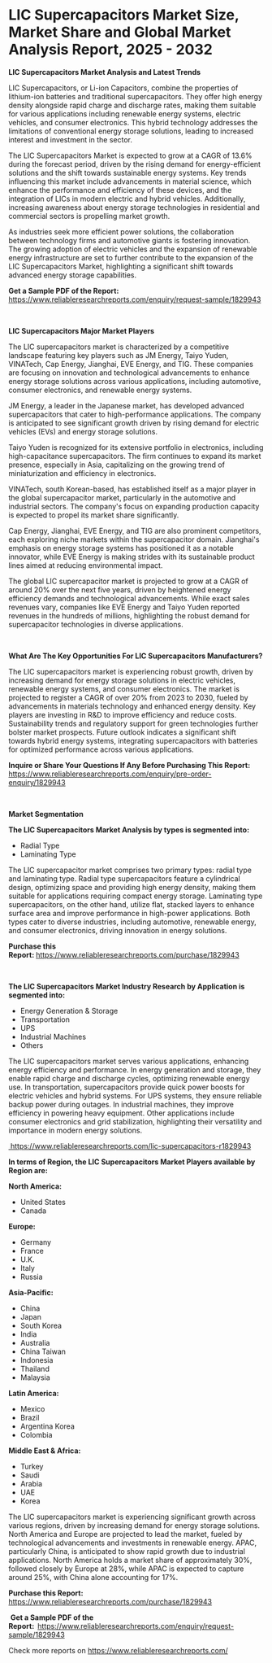 <p><h1>LIC Supercapacitors Market Size, Market Share and Global Market Analysis Report, 2025 - 2032</h1></p><p><strong>LIC Supercapacitors Market Analysis and Latest Trends</strong></p>
<p><p>LIC Supercapacitors, or Li-ion Capacitors, combine the properties of lithium-ion batteries and traditional supercapacitors. They offer high energy density alongside rapid charge and discharge rates, making them suitable for various applications including renewable energy systems, electric vehicles, and consumer electronics. This hybrid technology addresses the limitations of conventional energy storage solutions, leading to increased interest and investment in the sector.</p><p>The LIC Supercapacitors Market is expected to grow at a CAGR of 13.6% during the forecast period, driven by the rising demand for energy-efficient solutions and the shift towards sustainable energy systems. Key trends influencing this market include advancements in material science, which enhance the performance and efficiency of these devices, and the integration of LICs in modern electric and hybrid vehicles. Additionally, increasing awareness about energy storage technologies in residential and commercial sectors is propelling market growth.</p><p>As industries seek more efficient power solutions, the collaboration between technology firms and automotive giants is fostering innovation. The growing adoption of electric vehicles and the expansion of renewable energy infrastructure are set to further contribute to the expansion of the LIC Supercapacitors Market, highlighting a significant shift towards advanced energy storage capabilities.</p></p>
<p><strong>Get a Sample PDF of the Report:&nbsp;</strong> <a href="https://www.reliableresearchreports.com/enquiry/request-sample/1829943?utm_campaign=2251&utm_medium=2&utm_source=Github&utm_content=ia&utm_term=06042025&utm_id=lic-supercapacitors">https://www.reliableresearchreports.com/enquiry/request-sample/1829943</a></p>
<p>&nbsp;</p>
<p><strong>LIC Supercapacitors Major Market Players</strong></p>
<p><p>The LIC supercapacitors market is characterized by a competitive landscape featuring key players such as JM Energy, Taiyo Yuden, VINATech, Cap Energy, Jianghai, EVE Energy, and TIG. These companies are focusing on innovation and technological advancements to enhance energy storage solutions across various applications, including automotive, consumer electronics, and renewable energy systems.</p><p>JM Energy, a leader in the Japanese market, has developed advanced supercapacitors that cater to high-performance applications. The company is anticipated to see significant growth driven by rising demand for electric vehicles (EVs) and energy storage solutions.</p><p>Taiyo Yuden is recognized for its extensive portfolio in electronics, including high-capacitance supercapacitors. The firm continues to expand its market presence, especially in Asia, capitalizing on the growing trend of miniaturization and efficiency in electronics.</p><p>VINATech, south Korean-based, has established itself as a major player in the global supercapacitor market, particularly in the automotive and industrial sectors. The company's focus on expanding production capacity is expected to propel its market share significantly.</p><p>Cap Energy, Jianghai, EVE Energy, and TIG are also prominent competitors, each exploring niche markets within the supercapacitor domain. Jianghai's emphasis on energy storage systems has positioned it as a notable innovator, while EVE Energy is making strides with its sustainable product lines aimed at reducing environmental impact.</p><p>The global LIC supercapacitor market is projected to grow at a CAGR of around 20% over the next five years, driven by heightened energy efficiency demands and technological advancements. While exact sales revenues vary, companies like EVE Energy and Taiyo Yuden reported revenues in the hundreds of millions, highlighting the robust demand for supercapacitor technologies in diverse applications.</p></p>
<p>&nbsp;</p>
<p><strong>What Are The Key Opportunities For LIC Supercapacitors Manufacturers?</strong></p>
<p><p>The LIC supercapacitors market is experiencing robust growth, driven by increasing demand for energy storage solutions in electric vehicles, renewable energy systems, and consumer electronics. The market is projected to register a CAGR of over 20% from 2023 to 2030, fueled by advancements in materials technology and enhanced energy density. Key players are investing in R&D to improve efficiency and reduce costs. Sustainability trends and regulatory support for green technologies further bolster market prospects. Future outlook indicates a significant shift towards hybrid energy systems, integrating supercapacitors with batteries for optimized performance across various applications.</p></p>
<p><strong>Inquire or Share Your Questions If Any Before Purchasing This Report:</strong> <a href="https://www.reliableresearchreports.com/enquiry/pre-order-enquiry/1829943?utm_campaign=2251&utm_medium=2&utm_source=Github&utm_content=ia&utm_term=06042025&utm_id=lic-supercapacitors">https://www.reliableresearchreports.com/enquiry/pre-order-enquiry/1829943</a></p>
<p>&nbsp;</p>
<p><strong>Market Segmentation</strong></p>
<p><strong>The LIC Supercapacitors Market Analysis by types is segmented into:</strong></p>
<p><ul><li>Radial Type</li><li>Laminating Type</li></ul></p>
<p><p>The LIC supercapacitor market comprises two primary types: radial type and laminating type. Radial type supercapacitors feature a cylindrical design, optimizing space and providing high energy density, making them suitable for applications requiring compact energy storage. Laminating type supercapacitors, on the other hand, utilize flat, stacked layers to enhance surface area and improve performance in high-power applications. Both types cater to diverse industries, including automotive, renewable energy, and consumer electronics, driving innovation in energy solutions.</p></p>
<p><strong>Purchase this Report:&nbsp;</strong><a href="https://www.reliableresearchreports.com/purchase/1829943?utm_campaign=2251&utm_medium=2&utm_source=Github&utm_content=ia&utm_term=06042025&utm_id=lic-supercapacitors">https://www.reliableresearchreports.com/purchase/1829943</a></p>
<p>&nbsp;</p>
<p><strong>The LIC Supercapacitors Market Industry Research by Application is segmented into:</strong></p>
<p><ul><li>Energy Generation & Storage</li><li>Transportation</li><li>UPS</li><li>Industrial Machines</li><li>Others</li></ul></p>
<p><p>The LIC supercapacitors market serves various applications, enhancing energy efficiency and performance. In energy generation and storage, they enable rapid charge and discharge cycles, optimizing renewable energy use. In transportation, supercapacitors provide quick power boosts for electric vehicles and hybrid systems. For UPS systems, they ensure reliable backup power during outages. In industrial machines, they improve efficiency in powering heavy equipment. Other applications include consumer electronics and grid stabilization, highlighting their versatility and importance in modern energy solutions.</p></p>
<p><a href="https://www.reliableresearchreports.com/lic-supercapacitors-r1829943?utm_campaign=2251&utm_medium=2&utm_source=Github&utm_content=ia&utm_term=06042025&utm_id=lic-supercapacitors">&nbsp;https://www.reliableresearchreports.com/lic-supercapacitors-r1829943</a></p>
<p><strong>In terms of Region, the LIC Supercapacitors Market Players available by Region are:</strong></p>
<p>
    <p> <strong> North America: </strong>
        <ul>
            <li>United States</li>
            <li>Canada</li>
        </ul>
        </p> 
    <p> <strong> Europe: </strong>
        <ul>
            <li>Germany</li>
            <li>France</li>
            <li>U.K.</li>
            <li>Italy</li>
            <li>Russia</li>
        </ul>
        </p> 
    <p> <strong> Asia-Pacific: </strong>
        <ul>
            <li>China</li>
            <li>Japan</li>
            <li>South Korea</li>
            <li>India</li>
            <li>Australia</li>
            <li>China Taiwan</li>
            <li>Indonesia</li>
            <li>Thailand</li>
            <li>Malaysia</li>
        </ul>
        </p> 
    <p> <strong> Latin America: </strong>
        <ul>
            <li>Mexico</li>
            <li>Brazil</li>
            <li>Argentina Korea</li>
            <li>Colombia</li>
        </ul>
        </p> 
    <p> <strong> Middle East & Africa: </strong>
        <ul>
            <li>Turkey</li>
            <li>Saudi</li>
            <li>Arabia</li>
            <li>UAE</li>
            <li>Korea</li>
        </ul>
    </p>
    </p>
<p><p>The LIC supercapacitors market is experiencing significant growth across various regions, driven by increasing demand for energy storage solutions. North America and Europe are projected to lead the market, fueled by technological advancements and investments in renewable energy. APAC, particularly China, is anticipated to show rapid growth due to industrial applications. North America holds a market share of approximately 30%, followed closely by Europe at 28%, while APAC is expected to capture around 25%, with China alone accounting for 17%.</p></p>
<p><strong>Purchase this Report: </strong><a href="https://www.reliableresearchreports.com/purchase/1829943?utm_campaign=2251&utm_medium=2&utm_source=Github&utm_content=ia&utm_term=06042025&utm_id=lic-supercapacitors">https://www.reliableresearchreports.com/purchase/1829943</a></p>
<p>&nbsp;<strong>Get a Sample PDF of the Report:&nbsp;&nbsp;</strong><a href="https://www.reliableresearchreports.com/enquiry/request-sample/1829943?utm_campaign=2251&utm_medium=2&utm_source=Github&utm_content=ia&utm_term=06042025&utm_id=lic-supercapacitors">https://www.reliableresearchreports.com/enquiry/request-sample/1829943</a></p>
<p><strong></strong></p>
<p>Check more reports on <a href="https://www.reliableresearchreports.com/?utm_campaign=2251&utm_medium=2&utm_source=Github&utm_content=ia&utm_term=06042025&utm_id=lic-supercapacitors">https://www.reliableresearchreports.com/</a></p>